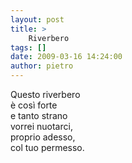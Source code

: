 ```yaml
---
layout: post
title: >
    Riverbero
tags: []
date: 2009-03-16 14:24:00
author: pietro
---
```

Questo riverbero<br/>è così forte<br/>e tanto strano<br/>vorrei nuotarci,<br/>proprio adesso,<br/>col tuo permesso.
